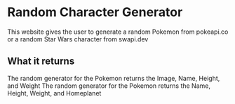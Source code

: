 # Random Character Generator

This website gives the user to generate a random Pokemon from pokeapi.co or a random Star Wars character from swapi.dev

## What it returns

The random generator for the Pokemon returns the Image, Name, Height, and Weight
The random generator for the Pokemon returns the Name, Height, Weight, and Homeplanet
